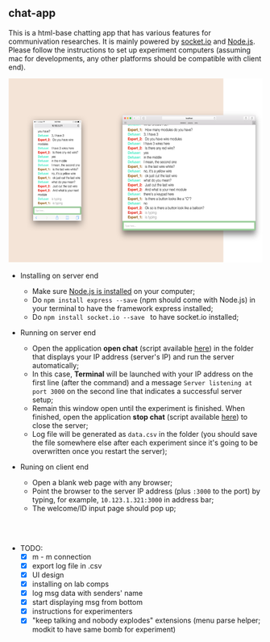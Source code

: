 ## chat-app

This is a html-base chatting app that has various features for communivation researches. It is mainly powered by [socket.io](http://socket.io) and [Node.js](https://nodejs.org/en/). Please follow the instructions to set up experiment computers (assuming mac for developments, any other platforms should be compatible with client end).

<p align="center">
<img src="/images/chat page.png" width="565" height="365">
</p>

- Installing on server end
  - Make sure [Node.js is installed](https://nodejs.org/en/) on your computer;
  - Do `npm install express --save` (npm should come with Node.js) in your terminal to have the framework express installed;
  - Do `npm install socket.io --save ` to have socket.io installed;

- Running on server end
  - Open the application **open chat** (script available [here](https://github.com/puranzhang/chat-app/blob/master/automated%20tool/open%20chat.scpt)) in the folder that displays your IP address (server's IP) and run the server automatically;
  - In this case, **Terminal** will be launched with your IP address on the first line (after the command) and a message `Server listening at port 3000` on the second line that indicates a successful server setup;
  - Remain this window open until the experiment is finished. When finished, open the application **stop chat** (script available [here](https://github.com/puranzhang/chat-app/blob/master/automated%20tool/stop%20chat.scpt)) to close the server;
  - Log file will be generated as `data.csv` in the folder (you should save the file somewhere else after each experiment since it's going to be overwritten once you restart the server);

- Runing on client end
  - Open a blank web page with any browser;
  - Point the browser to the server IP address (plus `:3000` to the port) by typing, for example, `10.123.1.321:3000` in address bar;
  - The welcome/ID input page should pop up;

<br></br>
- TODO:
  - [x] m - m connection
  - [x] export log file in .csv
  - [x] UI design
  - [x] installing on lab comps
  - [x] log msg data with senders' name
  - [x] start displaying msg from bottom
  - [x] instructions for experimenters
  - [x] "keep talking and nobody explodes" extensions (menu parse helper; modkit to have same bomb for experiment)
